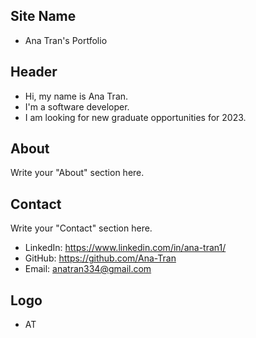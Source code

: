 ## Site Name
- Ana Tran's Portfolio

## Header
- Hi, my name is Ana Tran. 
- I'm a software developer.
- I am looking for new graduate opportunities for 2023.

## About
Write your "About" section here.

## Contact
Write your "Contact" section here.
- LinkedIn: https://www.linkedin.com/in/ana-tran1/
- GitHub: https://github.com/Ana-Tran
- Email: anatran334@gmail.com

## Logo
- AT
